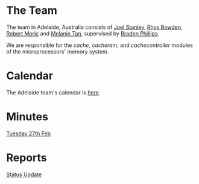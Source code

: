 # The Team
The team in Adelaide, Australia consists of [Joel Stanley](JoelStanley.md), [Rhys Bowden](RhysBowden.md), [Robert Moric](RobertMoric.md) and [Melanie Tan](MelanieTan.md), supervised by [Braden Phillips](http://www.eleceng.adelaide.edu.au/Personal/phillips/).

We are responsible for the _cache_, _cacheram_, and _cachecontroller_ modules of the microprocessors' memory system.

# Calendar
The Adelaide team's calendar is [here](http://www.google.com/calendar/embed?src=qr1vlmtu43cac29qac1p98pmt4%40group.calendar.google.com&pvttk=ede41af2773a500e28c366cb10e56018&mode=MONTH).

# Minutes
[Tuesday 27th Feb](Feb27.md)

# Reports
[Status Update](March3.md)